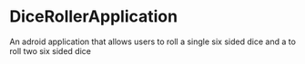 # DiceRollerApplication
An adroid application that allows users to roll a single six sided dice and a to roll two six sided dice
